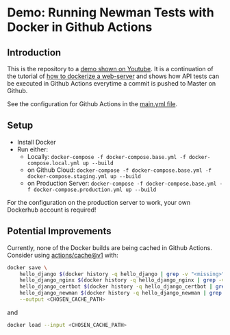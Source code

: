 # Demo: Running Newman Tests with Docker in Github Actions

## Introduction

This is the repository to a [demo shown on Youtube](https://youtu.be/xiB2oGi45Gs). It is a continuation of the tutorial of [how to dockerize a web-server](https://github.com/olapiv/docker-nginx-tutorial) and shows how API tests can be executed in Github Actions everytime a commit is pushed to Master on Github.

See the configuration for Github Actions in the [main.yml file](.github/workflows/main.yml).

## Setup

* Install Docker
* Run either:
  * Locally: `docker-compose -f docker-compose.base.yml -f docker-compose.local.yml up --build`
  * on Github Cloud: `docker-compose -f docker-compose.base.yml -f docker-compose.staging.yml up --build`
  * on Production Server: `docker-compose -f docker-compose.base.yml -f docker-compose.production.yml up --build`

For the configuration on the production server to work, your own Dockerhub account is required!

## Potential Improvements

Currently, none of the Docker builds are being cached in Github Actions. Consider using [actions/cache@v1](https://github.com/actions/cache) with:

```sh
docker save \
    hello_django $(docker history -q hello_django | grep -v "<missing>") \
    hello_django_nginx $(docker history -q hello_django_nginx | grep -v "<missing>") \
    hello_django_certbot $(docker history -q hello_django_certbot | grep -v "<missing>") \
    hello_django_newman $(docker history -q hello_django_newman | grep -v "<missing>") \
    --output <CHOSEN_CACHE_PATH>
```

and

```sh
docker load --input <CHOSEN_CACHE_PATH>
```